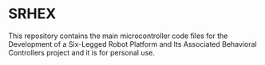 # SRHEX

This repository contains the main microcontroller code files for the Development of a Six-Legged Robot Platform and Its Associated Behavioral Controllers project and it is for personal use. 
